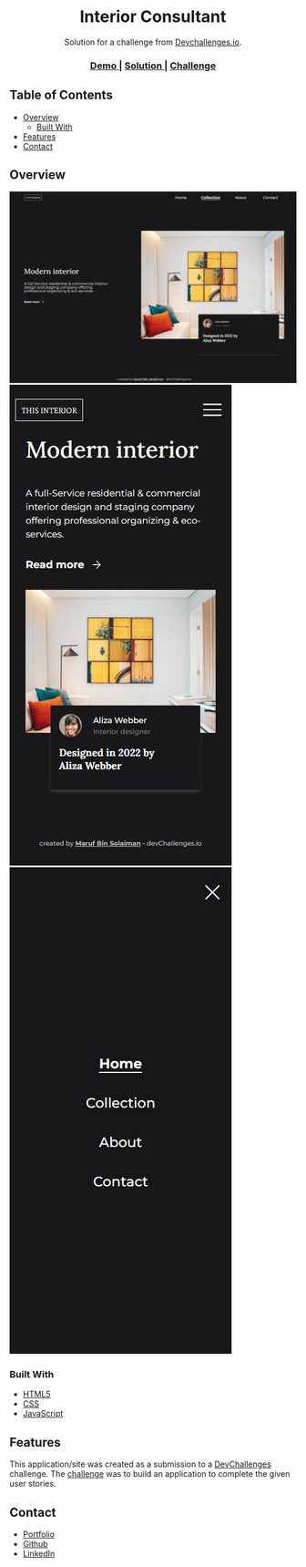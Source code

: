 <!-- Please update value in the {}  -->

<h1 align="center">Interior Consultant</h1>

<div align="center">
   Solution for a challenge from  <a href="http://devchallenges.io" target="_blank">Devchallenges.io</a>.
</div>

<div align="center">
  <h3>
    <a href="https://luxury-drawn.netlify.app/">
      Demo
    </a>
    <span> | </span>
    <a href="https://github.com/marufBS/dev-challenge-interior-consultant">
      Solution
    </a>
    <span> | </span>
    <a href="https://devchallenges.io/solutions/ZPevgDSu0bNTojXhxuuw">
      Challenge
    </a>
  </h3>
</div>

<!-- TABLE OF CONTENTS -->

## Table of Contents

- [Overview](#overview)
  - [Built With](#built-with)
- [Features](#features)
- [Contact](#contact)
<!-- - [Acknowledgements](#acknowledgements) -->

<!-- OVERVIEW -->

## Overview

![Desktop](./ss-for-readme/desktop-view.jpeg)
![Phone](./ss-for-readme/mobile-view.jpeg)
![Toggle Menu](./ss-for-readme/toggle-menu.jpeg)

<!-- Introduce your projects by taking a screenshot or a gif. Try to tell visitors a story about your project by answering:

- Where can I see your demo?
- What was your experience?
- What have you learned/improved?
- Your wisdom? :) -->

### Built With

<!-- This section should list any major frameworks that you built your project using. Here are a few examples.-->

- [HTML5](https://www.w3schools.com/html/)
- [CSS](https://www.w3schools.com/Css/)
- [JavaScript](https://www.w3schools.com/js/)

## Features

<!-- List the features of your application or follow the template. Don't share the figma file here :) -->

This application/site was created as a submission to a [DevChallenges](https://devchallenges.io/challenges) challenge. The [challenge](https://devchallenges.io/challenges/wBunSb7FPrIepJZAg0sY) was to build an application to complete the given user stories.

<!-- ## Acknowledgements -->

<!-- This section should list any articles or add-ons/plugins that helps you to complete the project. This is optional but it will help you in the future. For exmpale -->

<!-- - [Steps to replicate a design with only HTML and CSS](https://devchallenges-blogs.web.app/how-to-replicate-design/)
- [Node.js](https://nodejs.org/)
- [Marked - a markdown parser](https://github.com/chjj/marked) -->

## Contact

- [Portfolio](https://marufbs.netlify.app/)
- [Github](https://github.com/marufBS)
- [LinkedIn](https://www.linkedin.com/in/maruf266/)
